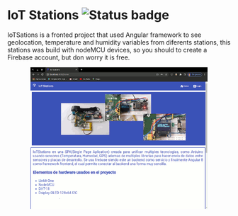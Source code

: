 # IoT Stations ![Status badge](https://img.shields.io/badge/status-in%20progress-yellow)
IoTSations is a fronted project that used Angular framework to see geolocation, temperature and humidity variables from diferents stations, this stations was build with nodeMCU devices, so you should to create a Firebase account, but don worry it is free.

<p align="center">
  <img src="https://github.com/FernandoEspana/IoTStations/blob/master/IoT.gif?raw=true" alt="IoTStations image"/>
</p>
